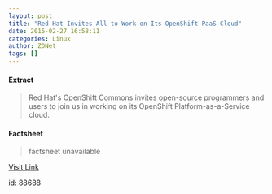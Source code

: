 ```yaml
---
layout: post
title: "​Red Hat Invites All to Work on Its OpenShift PaaS Cloud"
date: 2015-02-27 16:58:11
categories: Linux
author: ZDNet
tags: []
---
```



#### Extract
>Red Hat's OpenShift Commons invites open-source programmers and users to join us in working on its OpenShift Platform-as-a-Service cloud.

#### Factsheet
>factsheet unavailable

[Visit Link](https://www.linux.com/news/enterprise/cloud-computing/813105-red-hat-invites-all-to-work-on-its-openshift-paas-cloud/)

id:   88688
